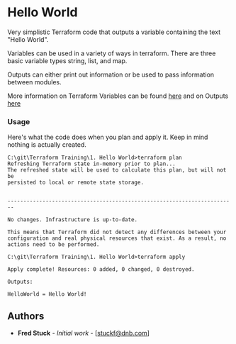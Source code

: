 # Hello World

Very simplistic Terraform code that outputs a variable containing the text "Hello World".

Variables can be used in a variety of ways in terraform. There are three basic variable types string, list, and map.

Outputs can either print out information or be used to pass information between modules.

More information on Terraform Variables can be found [here](https://www.terraform.io/docs/configuration/variables.html) and on Outputs [here](https://www.terraform.io/docs/configuration/outputs.html)

### Usage

Here's what the code does when you plan and apply it.
Keep in mind nothing is actually created.

```
C:\git\Terraform Training\1. Hello World>terraform plan
Refreshing Terraform state in-memory prior to plan...
The refreshed state will be used to calculate this plan, but will not be
persisted to local or remote state storage.


------------------------------------------------------------------------

No changes. Infrastructure is up-to-date.

This means that Terraform did not detect any differences between your
configuration and real physical resources that exist. As a result, no
actions need to be performed.
```


```
C:\git\Terraform Training\1. Hello World>terraform apply

Apply complete! Resources: 0 added, 0 changed, 0 destroyed.

Outputs:

HelloWorld = Hello World!
```

## Authors
* **Fred Stuck** - *Initial work* - [stuckf@dnb.com]
